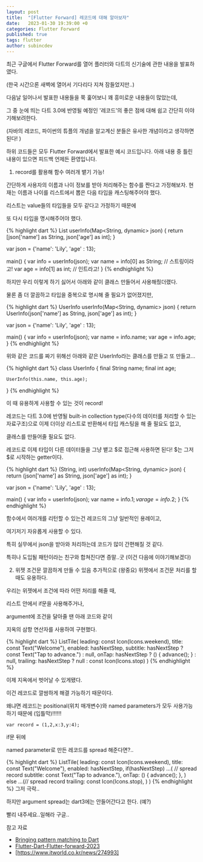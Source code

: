 ```yaml
---
layout: post
title:  "[Flutter Forward] 레코드에 대해 알아보자"
date:   2023-01-30 19:39:00 +0
categories: Flutter Forward
published: true
tags: flutter
author: subincdev
---
```



최근 구글에서 Flutter Forward를 열어 플러터와 다트의 신기술에 관한 내용을 발표하였다.

(한국 시간으론 새벽에 열어서 기다리다 지쳐 잠들었지만..)

다음날 일어나서 발표한 내용들을 쭉 훑어보니 꽤 흥미로운 내용들이 많았는데,

그 중 눈에 띄는 다트 3.0에 반영될 예정인 '레코드'의 좋은 점에 대해 쉽고 간단히 이야기해보려한다.

(자바의 레코드, 파이썬의 튜플의 개념을 알고계신 분들은 유사한 개념이라고 생각하면 된다! )

하위 코드들은 모두 Flutter Forward에서 발표한 예시 코드입니다. 
아래 내용 중 틀린 내용이 있으면 피드백 언제든 환영입니다.
1. record를 활용해 함수 여러개 뱉기 가능! 


간단하게 사용자의 이름과 나이 정보를 받아 처리해주는 함수를 짠다고 가정해보자.
현재는 이름과 나이를 리스트에서 뽑은 다음 타입을 캐스팅해주어야 했다.

리스트는 value들의 타입들을 모두 같다고 가정하기 때문에

또 다시 타입을 명시해주어야 했다.


{% highlight dart %}
List<Object> userInfo(Map<String, dynamic> json) {
	return [json['name'] as String, json['age'] as int];
}


var json = {'name': 'Lily', 'age' : 13};

main() {
    var info = userInfo(json);
    var name = info[0] as String; // 스트링이라고!
    var age = info[1] as int; // 인트라고!
}
{% endhighlight %}

하지만 우리 이렇게 하기 싫어서 아래와 같이 클래스 만들어서 사용해줬더랬다.

물론 좀 더 깔끔하고 타입을 중복으로 명시해 줄 필요가 없어졌지만,


{% highlight dart %}
UserInfo userInfo(Map<String, dynamic> json) {
	return UserInfo(json['name'] as String, json['age'] as int);
}

var json = {'name': 'Lily', 'age' : 13};

main() {
    var info = userInfo(json);
    var name = info.name;
    var age = info.age;
}
{% endhighlight %}

위와 같은 코드를 짜기 위해선 아래와 같은 UserInfo라는 클래스를 만들고 또 만들고...


{% highlight dart %}
class UserInfo {
    final String name;
    final int age;
    
    UserInfo(this.name, this.age);
}
{% endhighlight %}

이 때 유용하게 사용할 수 있는 것이 record!


레코드는 다트 3.0에 반영될 built-in collection type(다수의 데이터를 처리할 수 있는 자료구조)으로
이제 더이상 리스트로 반환해서 타입 캐스팅을 해 줄 필요도 없고,

클래스를 만들어줄 필요도 없다.



레코드로 이제 타입이 다른 데이터들을 그냥 뱉고 $로 접근해 사용하면 된다!
$는 그저 $로 시작하는 getter이다.


{% highlight dart %}
(String, int) userInfo(Map<String, dynamic> json) {
	return (json['name'] as String, json['age'] as int);
}

var json = {'name': 'Lily', 'age' : 13};

main() {
    var info = userInfo(json);
    var name = info.$1;
    var age = info.$2;
}
{% endhighlight %}

함수에서 여러개를 리턴할 수 있는건 레코드의 그냥 일반적인 용례이고,

여기저기 자유롭게 사용할 수 있다.



특히 실무에서 json을 받아와 처리하는데 코드가 많이 간편해질 것 같다.

특히나 도입될 패턴이라는 친구와 합쳐진다면 증말..굿 (이건 다음에 이야기해보겠다)

2. 위젯 조건문 깔끔하게 만들 수 있음 
추가적으로 (왕중요) 위젯에서 조건문 처리를 할 때도 유용하다.

우리는 위젯에서 조건에 따라 어떤 처리를 해줄 때,

리스트 안에서 if문을 사용해주거나,

argument에 조건을 달아줄 땐 아래 코드와 같이

지옥의 삼항 연산자를 사용하여 구현했다.


{% highlight dart %}
ListTile(
   leading: const Icon(Icons.weekend),
   title: const Text("Welcome"),
   enabled: hasNextStep,
   subtitle: hasNextStep ? const Text("Tap to advance.") : null,
   onTap: hasNextStep ? () { advance(); } : null,
   trailing: hasNextStep ? null : const Icon(Icons.stop)
)
{% endhighlight %}

이제 지옥에서 벗어날 수 있게됐다.

이건 레코드로 깔쌈하게 해결 가능하기 때문이다.

왜냐면 레코드는 positional(위치 매개변수)와 named parameters가 모두 사용가능하기 때문에 (입틀막)!!!!!!



`var record = (1,2,x:3,y:4);`

if문 뒤에

named parameter로 만든 레코드를 spread 해준다면?..


{% highlight dart %}
ListTile(
   leading: const Icon(Icons.weekend),
   title: const Text("Welcome"),
   enabled: hasNextStep,
   if(hasNextStep) ...( // spread record
       subtitle: const Text("Tap to advance."),
       onTap: () { advance(); },
   ) else ...(// spread record
       trailing: const Icon(Icons.stop),
   )
)
{% endhighlight %}
그저 극락..

하지만 argument spread는 dart3에는 안들어간다고 한다. (예?)

빨리 내주세요..일해라 구글..



참고 자료

- [Bringing pattern matching to Dart]
- [Flutter-Dart-Flutter-forward-2023]
- [https://www.itworld.co.kr/news/274993]

[Bringing pattern matching to Dart]: https://www.youtube.com/watch?v=KhYTFglbF2k
[Flutter-Dart-Flutter-forward-2023]: https://velog.io/@long9725/Flutter-Dart-Flutter-forward-2023
[https://www.itworld.co.kr/news/274993]: https://www.itworld.co.kr/news/274993

<!-- You’ll find this post in your `_posts` directory. Go ahead and edit it and re-build the site to see your changes. You can rebuild the site in many different ways, but the most common way is to run `jekyll serve`, which launches a web server and auto-regenerates your site when a file is updated.

Jekyll requires blog post files to be named according to the following format:

`YEAR-MONTH-DAY-title.MARKUP`

Where `YEAR` is a four-digit number, `MONTH` and `DAY` are both two-digit numbers, and `MARKUP` is the file extension representing the format used in the file. After that, include the necessary front matter. Take a look at the source for this post to get an idea about how it works.

Jekyll also offers powerful support for code snippets:

{% highlight ruby %}
def print_hi(name)
  puts "Hi, #{name}"
end
print_hi('Tom')
#=> prints 'Hi, Tom' to STDOUT.
{% endhighlight %}

Check out the [Jekyll docs][jekyll-docs] for more info on how to get the most out of Jekyll. File all bugs/feature requests at [Jekyll’s GitHub repo][jekyll-gh]. If you have questions, you can ask them on [Jekyll Talk][jekyll-talk].

[jekyll-docs]: https://jekyllrb.com/docs/home
[jekyll-gh]:   https://github.com/jekyll/jekyll
[jekyll-talk]: https://talk.jekyllrb.com/ -->
